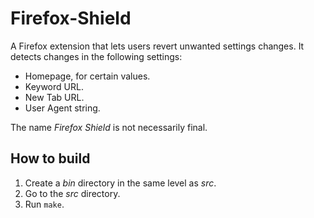 # Firefox-Shield

A Firefox extension that lets users revert unwanted settings changes. It detects changes in the following settings:

* Homepage, for certain values.
* Keyword URL.
* New Tab URL.
* User Agent string.

The name *Firefox Shield* is not necessarily final.

## How to build

1. Create a *bin* directory in the same level as *src*.
2. Go to the *src* directory.
3. Run `make`.
